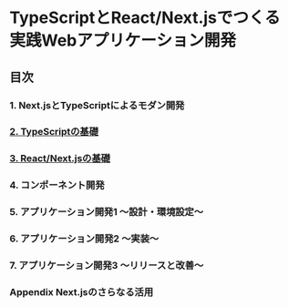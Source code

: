 # TypeScriptとReact/Next.jsでつくる 実践Webアプリケーション開発

## 目次
### 1. Next.jsとTypeScriptによるモダン開発
### [2. TypeScriptの基礎](02/)
### [3. React/Next.jsの基礎](03/)
### 4. コンポーネント開発
### 5. アプリケーション開発1 〜設計・環境設定〜
### 6. アプリケーション開発2 〜実装〜
### 7. アプリケーション開発3 〜リリースと改善〜
### Appendix Next.jsのさらなる活用
